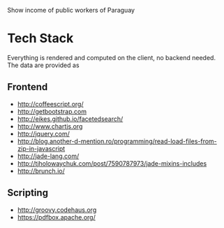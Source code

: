 Show income of public workers of Paraguay

# Tech Stack

Everything is rendered and computed on the client, no backend needed. The data are provided as 

## Frontend

* http://coffeescript.org/
* http://getbootstrap.com
* http://eikes.github.io/facetedsearch/
* http://www.chartjs.org
* http://jquery.com/
* http://blog.another-d-mention.ro/programming/read-load-files-from-zip-in-javascript
* http://jade-lang.com/
* http://tjholowaychuk.com/post/7590787973/jade-mixins-includes
* http://brunch.io/

## Scripting
* http://groovy.codehaus.org
* https://pdfbox.apache.org/
